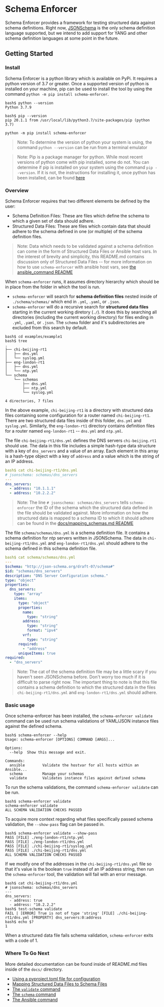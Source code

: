 # Schema Enforcer

Schema Enforcer provides a framework for testing structured data against schema definitions. Right now, [JSONSchema](https://json-schema.org/understanding-json-schema/index.html) is the only schema definition language supported, but we intend to add support for YANG and other schema definition languages at some point in the future.

## Getting Started

### Install

Schema Enforcer is a python library which is available on PyPi. It requires a python version of 3.7 or greater. Once a supported version of python is installed on your machine, pip can be used to install the tool by using the command `python -m pip install schema-enforcer`.

```cli
bash$ python --version
Python 3.7.9

bash$ pip --version
pip 20.1.1 from /usr/local/lib/python3.7/site-packages/pip (python 3.7)

python -m pip install schema-enforcer
```

> Note: To determine the version of python your system is using, the command `python --version` can be run from a terminal emulator

> Note: Pip is a package manager for python. While most recent versions of python come with pip installed, some do not. You can determine if pip is installed on your system using the command `pip --version`. If it is not, the instructions for installing it, once python has been installed, can be found [here](https://pip.pypa.io/en/stable/installing/)

### Overview

Schema Enforcer requires that two different elements be defined by the user:

- Schema Definition Files: These are files which define the schema to which a given set of data should adhere.
- Structured Data Files: These are files which contain data that should adhere to the schema defined in one (or multiple) of the schema definition files.

> Note: Data which needs to be validated against a schema definition can come in the form of Structured Data Files or Ansible host vars. In the interest of brevity and simplicity, this README.md contains discussion only of Structured Data Files -- for more information on how to use `schema-enforcer` with ansible host vars, see [the ansible_command README](docs/ansible_command.md)

When `schema-enforcer` runs, it assumes directory hierarchy which should be in place from the folder in which the tool is run.

- `schema-enforcer` will search for **schema definition files** nested inside of `./schema/schemas/` which end in `.yml`, `.yaml`, or `.json`.
- `schema-enforcer` will do a recursive search for **structured data files** starting in the current working diretory (`./`). It does this by searching all directories (including the current working directory) for files ending in `.yml`, `.yaml`, or `.json`. The `schema` folder and it's subdirectories are excluded from this search by default.

```cli
bash$ cd examples/example1
bash$ tree
.
├── chi-beijing-rt1
│   ├── dns.yml
│   └── syslog.yml
├── eng-london-rt1
│   ├── dns.yml
│   └── ntp.yml
└── schema
    └── schemas
        ├── dns.yml
        ├── ntp.yml
        └── syslog.yml

4 directories, 7 files
```

In the above example, `chi-beijing-rt1` is a directory with structured data files containing some configuration for a router named `chi-beijing-rt1`. There are two structured data files inside of this folder, `dns.yml` and `syslog.yml`. Similarly, the `eng-london-rt1` directory contains definition files for a router named `eng-london-rt1` -- `dns.yml` and `ntp.yml`.

The file `chi-beijing-rt1/dns.yml` defines the DNS servers `chi-beijing.rt1` should use. The data in this file includes a simple hash-type data structure with a key of `dns_servers` and a value of an array. Each element in this array is a hash-type object with a key of `address` and a value which is the string of an IP address.

```yaml
bash$ cat chi-beijing-rt1/dns.yml
# jsonschema: schemas/dns_servers
---
dns_servers:
  - address: "10.1.1.1"
  - address: "10.2.2.2"
```
> Note: The line `# jsonschema: schemas/dns_servers` tells `schema-enforcer` the ID of the schema which the structured data defined in the file should be validated against. More information on how the structured data is mapped to a schema ID to which it should adhere can be found in the [docs/mapping_schemas.md README](./docs/mapping_schemas.md)

The file `schema/schemas/dns.yml` is a schema definition file. It contains a schema definition for ntp servers written in JSONSchema. The data in `chi-beijing-rt1/dns.yml` and `eng-london-rt1/dns.yml` should adhere to the schema defined in this schema definition file.

```yaml
bash$ cat schema/schemas/dns.yml
---
$schema: "http://json-schema.org/draft-07/schema#"
$id: "schemas/dns_servers"
description: "DNS Server Configuration schema."
type: "object"
properties:
  dns_servers:
    type: "array"
    items:
      type: "object"
      properties:
        name:
          type: "string"
        address:
          type: "string"
          format: "ipv4"
        vrf:
          type: "string"
      required:
        - "address"
      uniqueItems: true
required:
  - "dns_servers"
```

> Note: The cat of the schema definition file may be a little scary if you haven't seen JSONSchema before. Don't worry too much if it is difficult to parse right now. The important thing to note is that this file contains a schema definition to which the structured data in the files `chi-beijing-rt1/dns.yml` and `eng-london-rt1/dns.yml` should adhere.

### Basic usage

Once schema-enforcer has been installed, the `schema-enforcer validate` command can be used run schema validations of YAML/JSON instance files against the defined schema.

```cli
bash$ schema-enforcer --help
Usage: schema-enforcer [OPTIONS] COMMAND [ARGS]...

Options:
  --help  Show this message and exit.

Commands:
  ansible        Validate the hostvar for all hosts within an Ansible...
  schema         Manage your schemas
  validate       Validates instance files against defined schema
```

To run the schema validations, the command `schema-enforcer validate` can be run.

```cli
bash$ schema-enforcer validate
schema-enforcer validate            
ALL SCHEMA VALIDATION CHECKS PASSED
```

To acquire more context regarding what files specifically passed schema validation, the `--show-pass` flag can be passed in.

```cli
bash$ schema-enforcer validate --show-pass
PASS [FILE] ./eng-london-rt1/ntp.yml
PASS [FILE] ./eng-london-rt1/dns.yml
PASS [FILE] ./chi-beijing-rt1/syslog.yml
PASS [FILE] ./chi-beijing-rt1/dns.yml
ALL SCHEMA VALIDATION CHECKS PASSED
```

If we modify one of the addresses in the `chi-beijing-rt1/dns.yml` file so that it's value is the boolean `true` instead of an IP address string, then run the `schema-enforcer` tool, the validation will fail with an error message.

```cli
bash$ cat chi-beijing-rt1/dns.yml
# jsonschema: schemas/dns_servers       
---
dns_servers:
  - address: true
  - address: "10.2.2.2"
bash$ test-schema validate            
FAIL | [ERROR] True is not of type 'string' [FILE] ./chi-beijing-rt1/dns.yml [PROPERTY] dns_servers:0:address
bash$ echo $?
1
```

When a structured data file fails schema validation, `schema-enforcer` exits with a code of 1.

### Where To Go Next

More detailed documentation can be found inside of README.md files inside of the `docs/` directory.
- [Using a pyproject.toml file for configuration](docs/configuration.md)
- [Mapping Structured Data Files to Schema Files](docs/mapping_schemas.md)
- [The `validate` command](docs/validate_command.md)
- [The `schema` command](docs/schema_command.md)
- [The Ansible command](docs/ansible_command.md)
